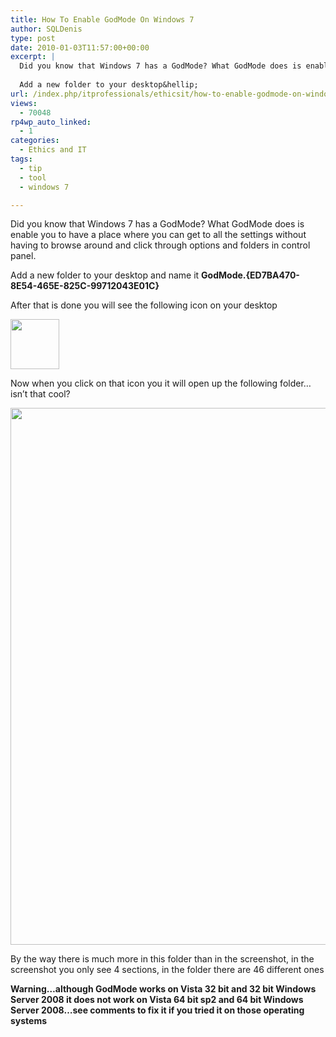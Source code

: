 ```yaml
---
title: How To Enable GodMode On Windows 7
author: SQLDenis
type: post
date: 2010-01-03T11:57:00+00:00
excerpt: |
  Did you know that Windows 7 has a GodMode? What GodMode does is enable you to have a place where you can get to all the settings without having to browse around and click through options and folders in control panel.
  
  Add a new folder to your desktop&hellip;
url: /index.php/itprofessionals/ethicsit/how-to-enable-godmode-on-windows-7/
views:
  - 70048
rp4wp_auto_linked:
  - 1
categories:
  - Ethics and IT
tags:
  - tip
  - tool
  - windows 7

---
```

Did you know that Windows 7 has a GodMode? What GodMode does is enable you to have a place where you can get to all the settings without having to browse around and click through options and folders in control panel.

Add a new folder to your desktop and name it **GodMode.{ED7BA470-8E54-465E-825C-99712043E01C}**
  
After that is done you will see the following icon on your desktop

<div class="image_block">
  <img src="/wp-content/uploads/blogs/ITProfessionals/GodmodeIcon.png" alt="" title="" width="78" height="80" />
</div>

Now when you click on that icon you it will open up the following folder&#8230;isn&#8217;t that cool?

<div class="image_block">
  <a href="/wp-content/uploads/blogs/DataMgmt/Denis/mongo/GodMode2.png?mtime=1357606733"><img alt="" src="/wp-content/uploads/blogs/DataMgmt/Denis/mongo/GodMode2.png?mtime=1357606733" width="733" height="859" /></a>
</div>

By the way there is much more in this folder than in the screenshot, in the screenshot you only see 4 sections, in the folder there are 46 different ones

 **<span class="MT_red">Warning&#8230;although GodMode works on Vista 32 bit and 32 bit Windows Server 2008 it does not work on Vista 64 bit sp2 and 64 bit Windows Server 2008&#8230;see comments to fix it if you tried it on those operating systems</span>**